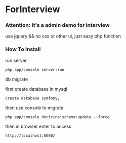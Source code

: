 # ForInterview
### Attention: It's a admin demo for interview ###
use jquery && no css or other ui, just easy php function
### How To Install ###
run server

    php app/console server:run

db migrate

first create database in mysql

	create database symfony;

then use console to migrate

	php app/console doctrine:schema:update --force

then in browser enter to access

	http://localhost:8000/

